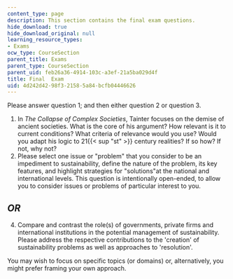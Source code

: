 ```yaml
---
content_type: page
description: This section contains the final exam questions.
hide_download: true
hide_download_original: null
learning_resource_types:
- Exams
ocw_type: CourseSection
parent_title: Exams
parent_type: CourseSection
parent_uid: feb26a36-4914-103c-a3ef-21a5ba029d4f
title: Final  Exam
uid: 4d242d42-98f3-2158-5a84-bcfb04446626
---
```


Please answer question 1; and then either question 2 or question 3.

1.  In _The Collapse of Complex Societies_, Tainter focuses on the demise of ancient societies. What is the core of his argument? How relevant is it to current conditions? What criteria of relevance would you use? Would you adapt his logic to 21{{< sup "st" >}} century realities? If so how? If not, why not?
2.  Please select one issue or "problem" that you consider to be an impediment to sustainability, define the nature of the problem, its key features, and highlight strategies for "solutions"at the national and international levels. This question is intentionally open-ended, to allow you to consider issues or problems of particular interest to you.

_OR_
----

4.  Compare and contrast the role(s) of governments, private firms and international institutions in the potential management of sustainability. Please address the respective contributions to the 'creation' of sustainability problems as well as approaches to 'resolution'.

You may wish to focus on specific topics (or domains) or, alternatively, you might prefer framing your own approach.